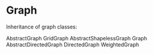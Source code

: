 # Graph

Inheritance of graph classes:

AbstractGraph
    GridGraph
    AbstractShapelessGraph
        Graph
        AbstractDirectedGraph
            DirectedGraph
            WeightedGraph
